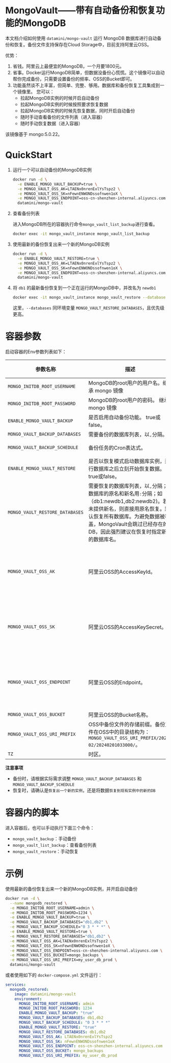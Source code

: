 # MongoVault——带有自动备份和恢复功能的MongoDB

本文档介绍如何使用 `datamini/mongo-vault` 运行 MongoDB 数据库进行自动备份和恢复。备份文件支持保存在Cloud Storage中，目前支持阿里云OSS。

优势：
1. 省钱。阿里云上最便宜的MongoDB，一个月要1800元。
2. 省事。Docker运行MongoDB简单，但数据没备份心慌慌。这个镜像可以自动帮你完成备份，只需要设置备份的频率、OSS的Bucket即可。
3. 功能虽然谈不上丰富，但简单、完整、够用。数据库和备份恢复工具集成到一个镜像里。
   您可以：
   - 拉起MongoDB实例的时候开启自动备份
   - 拉起MongoDB实例的时候按照要求恢复数据
   - 拉起MongoDB实例的时候先恢复数据，同时开启自动备份
   - 随时手动查看备份的文件列表（进入容器）
   - 随时手动恢复数据（进入容器）

该镜像基于 mongo:5.0.22。


# QuickStart

1. 运行一个可以自动备份的MongoDB实例

    ```bash
    docker run -d \
      -e ENABLE_MONGO_VAULT_BACKUP=true \
      -e MONGO_VAULT_OSS_AK=LTAENx0nrenExlYsTspz2 \
      -e MONGO_VAULT_OSS_SK=nFewnENWONDssofnwen1oX \
      -e MONGO_VAULT_OSS_ENDPOINT=oss-cn-shenzhen-internal.aliyuncs.com \
      datamini/mongo-vault
    ```

2. 查看备份列表

    进入MongoDB所在的容器执行命令`mongo_vault_list_backup`进行查看。
    
    ```bash
    docker exec -it mongo_vault_instance mongo_vault_list_backup
    ```

3. 使用最新的备份恢复出来一个新的MongoDB实例

    ```bash
    docker run -d \
      -e ENABLE_MONGO_VAULT_RESTORE=true \
      -e MONGO_VAULT_OSS_AK=LTAENx0nrenExlYsTspz2 \
      -e MONGO_VAULT_OSS_SK=nFewnENWONDssofnwen1oX \
      -e MONGO_VAULT_OSS_ENDPOINT=oss-cn-shenzhen-internal.aliyuncs.com \
      datamini/mongo-vault
    ```

4. 将 `db1` 的最新备份恢复到一个正在运行的MongoDB中，并改名为 `newdb1`

    ```bash
    docker exec -it mongo_vault_instance mongo_vault_restore --databases=db1:newdb1
    ```
    这里，`--databases` 同环境变量 `MONGO_VAULT_RESTORE_DATABASES`，且优先级更高。

# 容器参数

启动容器的Env参数列表如下：

| 参数名称 | 描述                                                                                                                                     | 默认              | 是否必需           |
|----------|----------------------------------------------------------------------------------------------------------------------------------------|-----------------|----------------|
| `MONGO_INITDB_ROOT_USERNAME` | MongoDB的root用户的用户名。继承 mongo 镜像                                                                                                         | ""               | 否              |
| `MONGO_INITDB_ROOT_PASSWORD` | MongoDB的root用户的密码。 继承 mongo 镜像                                                                                                             |  ""               | 否              |
| `ENABLE_MONGO_VAULT_BACKUP` | 是否启用自动备份功能。  true或false。                                                                                                               | false           | 否              |
| `MONGO_VAULT_BACKUP_DATABASES` | 需要备份的数据库列表，以`,`分隔。                                                                                                                     | 备份所有数据库         | 否              |
| `MONGO_VAULT_BACKUP_SCHEDULE` | 备份任务的Cron表达式。                                                                                                                          | 0 3 * * * （每天3点） | 否              |
| `ENABLE_MONGO_VAULT_RESTORE` | 是否以恢复模式启动数据库实例，运行数据库之后立刻开始恢复数据。    true或false。                                                                                         | false           | 否              |
| `MONGO_VAULT_RESTORE_DATABASES` | 需要恢复的数据库列表，以`,`分隔；数据库的原名和新名用`:`分隔；如（db1:newdb1,db2:newdb2)。若未提供新名，则直接用原名恢复。默认恢复所有数据库。为避免数据被覆盖，MongoVault会跳过已经存在的DB，因此强烈建议在恢复时指定新的数据库名。 | 恢复所有数据库         | 否              |
| `MONGO_VAULT_OSS_AK` | 阿里云OSS的AccessKeyId。                                                                                                                    | ""              | 如果需要备份或恢复，则必填 |
| `MONGO_VAULT_OSS_SK` | 阿里云OSS的AccessKeySecret。                                                                                                                | ""              | 如果需要备份或恢复，则必填              |
| `MONGO_VAULT_OSS_ENDPOINT` | 阿里云OSS的Endpoint。                                                                                                                       | ""              | 如果需要备份或恢复，则必填             |
| `MONGO_VAULT_OSS_BUCKET` | 阿里云OSS的Bucket名称。                                                                                                                       | mongo_backups   | 否              |
| `MONGO_VAULT_OSS_URI_PREFIX` | OSS中备份文件的存储前缀。备份文件在OSS中的目录结构为：`MONGO_VAULT_OSS_URI_PREFIX/2024-02/20240201033000/`。                                                    | backups_my_db01 | 否              |
| `TZ` | 时区。                                                                                                                                    | Asia/Shanghai   | 否              |


**注意事项**
  - 备份时，请根据实际需求调整 `MONGO_VAULT_BACKUP_DATABASES` 和 `MONGO_VAULT_BACKUP_SCHEDULE`
  - 恢复时，请确认是`恢复出一个新的实例`，还是将数据`恢复到现有实例中的新的DB`

# 容器内的脚本

进入容器后，也可以手动执行下面三个命令：

- `mongo_vault_backup`：手动备份
- `mongo_vault_list_backup`：查看备份列表
- `mongo_vault_restore`：手动恢复

# 示例

使用最新的备份恢复出来一个新的MongoDB实例，并开启自动备份
    
```bash
docker run -d \
  --name mongodb_restored \
  -e MONGO_INITDB_ROOT_USERNAME=admin \
  -e MONGO_INITDB_ROOT_PASSWORD=1234 \
  -e ENABLE_MONGO_VAULT_BACKUP=true \
  -e MONGO_VAULT_BACKUP_DATABASES="db1,db2" \
  -e MONGO_VAULT_BACKUP_SCHEDULE="0 3 * * *" \
  -e ENABLE_MONGO_VAULT_RESTORE=true \
  -e MONGO_VAULT_RESTORE_DATABASES="db1,db2" \
  -e MONGO_VAULT_OSS_AK=LTAENx0nrenExlYsTspz2 \
  -e MONGO_VAULT_OSS_SK=nFewnENWONDssofnwen1oX \
  -e MONGO_VAULT_OSS_ENDPOINT=oss-cn-shenzhen-internal.aliyuncs.com \
  -e MONGO_VAULT_OSS_BUCKET=mongo_backups \
  -e MONGO_VAULT_OSS_URI_PREFIX=my_user_db_prod \
  datamini/mongo-vault
```

或者使用如下的 `docker-compose.yml` 文件运行：

```yaml
services:
  mongodb_restored:
    image: datamini/mongo-vault
    environment:
      MONGO_INITDB_ROOT_USERNAME: admin
      MONGO_INITDB_ROOT_PASSWORD: 1234
      ENABLE_MONGO_VAULT_BACKUP: "true"
      MONGO_VAULT_BACKUP_DATABASES: db1,db2
      MONGO_VAULT_BACKUP_SCHEDULE: "0 3 * * *"
      ENABLE_MONGO_VAULT_RESTORE: "true"
      MONGO_VAULT_RESTORE_DATABASES: db1,db2
      MONGO_VAULT_OSS_AK: LTAENx0nrenExlYsTspz2
      MONGO_VAULT_OSS_SK: nFewnENWONDssofnwen1oX
      MONGO_VAULT_OSS_ENDPOINT: oss-cn-shenzhen-internal.aliyuncs.com
      MONGO_VAULT_OSS_BUCKET: mongo_backups
      MONGO_VAULT_OSS_URI_PREFIX: my_user_db_prod
```
